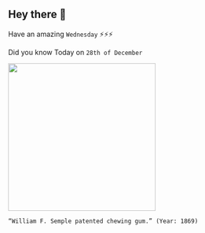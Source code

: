 ## Hey there 👋
Have an amazing `Wednesday` ⚡⚡⚡

Did you know Today on `28th of December`
 
 [<img src="https://images.squarespace-cdn.com/content/v1/54d23339e4b05e3af8143898/1449635225298-HI50R3VF4F9EAM36RU4N/ke17ZwdGBToddI8pDm48kJn-Jvt5ZDuvjMKP_f-j-l17gQa3H78H3Y0txjaiv_0fDoOvxcdMmMKkDsyUqMSsMWxHk725yiiHCCLfrh8O1z5QHyNOqBUUEtDDsRWrJLTm6TGbZoHqkPa09oubCTenQr-NtzQ2ke-TWG9HYW-g8ypdq1mFM-gtF2pSotX3_0tm/image-asset.png" width="300" />](https://en.wikipedia.org/wiki/William_F._Semple) 
 ```
“William F. Semple patented chewing gum.” (Year: 1869)
```
